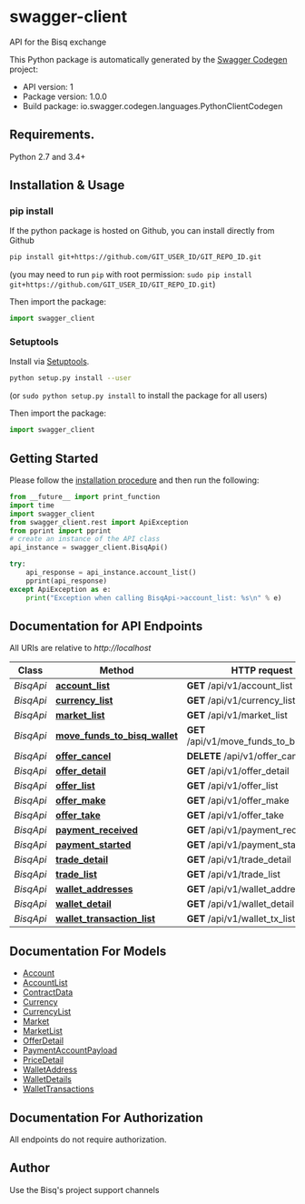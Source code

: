 # swagger-client
API for the Bisq exchange

This Python package is automatically generated by the [Swagger Codegen](https://github.com/swagger-api/swagger-codegen) project:

- API version: 1
- Package version: 1.0.0
- Build package: io.swagger.codegen.languages.PythonClientCodegen

## Requirements.

Python 2.7 and 3.4+

## Installation & Usage
### pip install

If the python package is hosted on Github, you can install directly from Github

```sh
pip install git+https://github.com/GIT_USER_ID/GIT_REPO_ID.git
```
(you may need to run `pip` with root permission: `sudo pip install git+https://github.com/GIT_USER_ID/GIT_REPO_ID.git`)

Then import the package:
```python
import swagger_client 
```

### Setuptools

Install via [Setuptools](http://pypi.python.org/pypi/setuptools).

```sh
python setup.py install --user
```
(or `sudo python setup.py install` to install the package for all users)

Then import the package:
```python
import swagger_client
```

## Getting Started

Please follow the [installation procedure](#installation--usage) and then run the following:

```python
from __future__ import print_function
import time
import swagger_client
from swagger_client.rest import ApiException
from pprint import pprint
# create an instance of the API class
api_instance = swagger_client.BisqApi()

try:
    api_response = api_instance.account_list()
    pprint(api_response)
except ApiException as e:
    print("Exception when calling BisqApi->account_list: %s\n" % e)

```

## Documentation for API Endpoints

All URIs are relative to *http://localhost*

Class | Method | HTTP request | Description
------------ | ------------- | ------------- | -------------
*BisqApi* | [**account_list**](docs/BisqApi.md#account_list) | **GET** /api/v1/account_list | 
*BisqApi* | [**currency_list**](docs/BisqApi.md#currency_list) | **GET** /api/v1/currency_list | 
*BisqApi* | [**market_list**](docs/BisqApi.md#market_list) | **GET** /api/v1/market_list | 
*BisqApi* | [**move_funds_to_bisq_wallet**](docs/BisqApi.md#move_funds_to_bisq_wallet) | **GET** /api/v1/move_funds_to_bisq_wallet | 
*BisqApi* | [**offer_cancel**](docs/BisqApi.md#offer_cancel) | **DELETE** /api/v1/offer_cancel | 
*BisqApi* | [**offer_detail**](docs/BisqApi.md#offer_detail) | **GET** /api/v1/offer_detail | 
*BisqApi* | [**offer_list**](docs/BisqApi.md#offer_list) | **GET** /api/v1/offer_list | 
*BisqApi* | [**offer_make**](docs/BisqApi.md#offer_make) | **GET** /api/v1/offer_make | 
*BisqApi* | [**offer_take**](docs/BisqApi.md#offer_take) | **GET** /api/v1/offer_take | 
*BisqApi* | [**payment_received**](docs/BisqApi.md#payment_received) | **GET** /api/v1/payment_received | 
*BisqApi* | [**payment_started**](docs/BisqApi.md#payment_started) | **GET** /api/v1/payment_started | 
*BisqApi* | [**trade_detail**](docs/BisqApi.md#trade_detail) | **GET** /api/v1/trade_detail | 
*BisqApi* | [**trade_list**](docs/BisqApi.md#trade_list) | **GET** /api/v1/trade_list | 
*BisqApi* | [**wallet_addresses**](docs/BisqApi.md#wallet_addresses) | **GET** /api/v1/wallet_addresses | 
*BisqApi* | [**wallet_detail**](docs/BisqApi.md#wallet_detail) | **GET** /api/v1/wallet_detail | 
*BisqApi* | [**wallet_transaction_list**](docs/BisqApi.md#wallet_transaction_list) | **GET** /api/v1/wallet_tx_list | 


## Documentation For Models

 - [Account](docs/Account.md)
 - [AccountList](docs/AccountList.md)
 - [ContractData](docs/ContractData.md)
 - [Currency](docs/Currency.md)
 - [CurrencyList](docs/CurrencyList.md)
 - [Market](docs/Market.md)
 - [MarketList](docs/MarketList.md)
 - [OfferDetail](docs/OfferDetail.md)
 - [PaymentAccountPayload](docs/PaymentAccountPayload.md)
 - [PriceDetail](docs/PriceDetail.md)
 - [WalletAddress](docs/WalletAddress.md)
 - [WalletDetails](docs/WalletDetails.md)
 - [WalletTransactions](docs/WalletTransactions.md)


## Documentation For Authorization

 All endpoints do not require authorization.


## Author

Use the Bisq&#39;s project support channels

